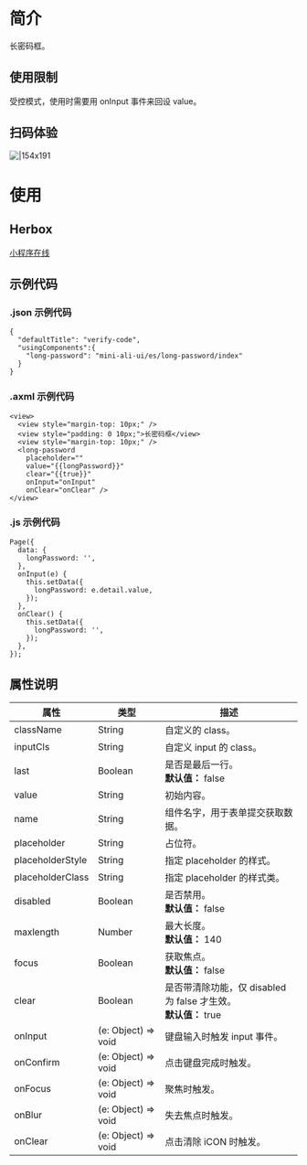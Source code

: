 # 简介

长密码框。

## 使用限制

受控模式，使用时需要用 onInput 事件来回设 value。

## 扫码体验

![|154x191](https://mdn.alipayobjects.com/afts/img/A*UCLtQJC8q68AAAAAAAAAAABkAa8wAA/original?bz=openpt_doc&t=CqzwHAcMCOuwiY2WbZee4AAAAABkMK8AAAAA#align=left&display=inline&height=191&margin=%5Bobject%20Object%5D&originHeight=191&originWidth=154&status=done&style=none&width=154)

# 使用

## Herbox

[小程序在线](https://herbox-embed.alipay.com/s/doc-aliui-long-password?theme=light&previewZoom=75&chInfo=openhome-doc)

## 示例代码

### .json 示例代码

```plain
{
  "defaultTitle": "verify-code",
  "usingComponents":{
    "long-password": "mini-ali-ui/es/long-password/index"
  }
}
```

### .axml 示例代码

```plain
<view>
  <view style="margin-top: 10px;" />
  <view style="padding: 0 10px;">长密码框</view>
  <view style="margin-top: 10px;" />
  <long-password
    placeholder=""
    value="{{longPassword}}"
    clear="{{true}}"
    onInput="onInput"
    onClear="onClear" />
</view>
```

### .js 示例代码

```plain
Page({
  data: {
    longPassword: '',
  },
  onInput(e) {
    this.setData({
      longPassword: e.detail.value,
    });
  },
  onClear() {
    this.setData({
      longPassword: '',
    });
  },
});
```

## 属性说明

| **属性** | **类型** | **描述** |
| --- | --- | --- |
| className | String | 自定义的 class。 |
| inputCls | String | 自定义 input 的 class。 |
| last | Boolean | 是否是最后一行。<br />**默认值：** false |
| value | String | 初始内容。 |
| name | String | 组件名字，用于表单提交获取数据。 |
| placeholder | String | 占位符。 |
| placeholderStyle | String | 指定 placeholder 的样式。 |
| placeholderClass | String | 指定 placeholder 的样式类。 |
| disabled | Boolean | 是否禁用。<br />**默认值：** false |
| maxlength | Number | 最大长度。<br />**默认值：** 140 |
| focus | Boolean | 获取焦点。<br />**默认值：** false |
| clear | Boolean | 是否带清除功能，仅 disabled 为 false 才生效。<br />**默认值：** true |
| onInput | (e: Object) => void | 键盘输入时触发 input 事件。 |
| onConfirm | (e: Object) => void | 点击键盘完成时触发。 |
| onFocus | (e: Object) => void | 聚焦时触发。 |
| onBlur | (e: Object) => void | 失去焦点时触发。 |
| onClear | (e: Object) => void | 点击清除 iCON 时触发。 |
